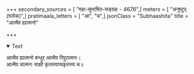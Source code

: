 +++
secondary_sources = [ "महा-सुभाषित-सङ्ग्रहः - 4676",]
meters = [ "अनुष्टुप् (श्लोक)",]
pratimaala_letters = [ "आ", "च",]
jsonClass = "Subhaashita"
title = "आत्मैव ह्यात्मनो"

+++

<details open><summary>Text</summary>

आत्मैव ह्यात्मनो बन्धुर् आत्मैव रिपुरात्मनः।  
आत्मैव चात्मनः साक्षी कृतस्याप्यकृतस्य च॥
</details>
